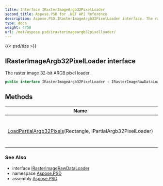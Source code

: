 ```yaml
---
title: Interface IRasterImageArgb32PixelLoader
second_title: Aspose.PSD for .NET API Reference
description: Aspose.PSD.IRasterImageArgb32PixelLoader interface. The raster image 32bit ARGB pixel loader
type: docs
weight: 4750
url: /net/aspose.psd/irasterimageargb32pixelloader/
---
```

{{< psd/tize >}}
## IRasterImageArgb32PixelLoader interface

The raster image 32-bit ARGB pixel loader.

```csharp
public interface IRasterImageArgb32PixelLoader : IRasterImageRawDataLoader
```

## Methods

| Name | Description |
| --- | --- |
| [LoadPartialArgb32Pixels](../../aspose.psd/irasterimageargb32pixelloader/loadpartialargb32pixels/)(Rectangle, IPartialArgb32PixelLoader) | Loads 32-bit ARGB pixels partially (by blocks). |

### See Also

* interface [IRasterImageRawDataLoader](../irasterimagerawdataloader/)
* namespace [Aspose.PSD](../../aspose.psd/)
* assembly [Aspose.PSD](../../)


